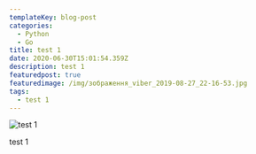 ```yaml
---
templateKey: blog-post
categories:
  - Python
  - Go
title: test 1
date: 2020-06-30T15:01:54.359Z
description: test 1
featuredpost: true
featuredimage: /img/зображення_viber_2019-08-27_22-16-53.jpg
tags:
  - test 1
---
```

![test 1](/img/зображення_viber_2019-08-27_22-16-53.jpg "test 1")

test 1